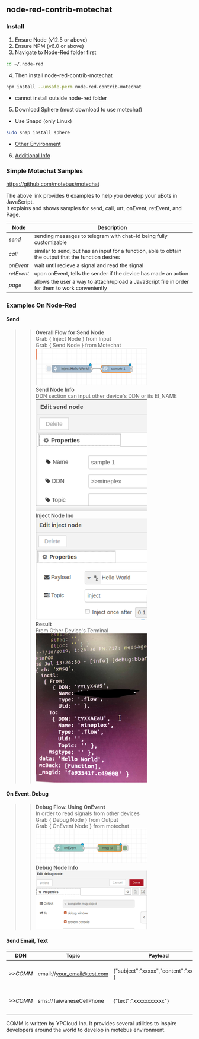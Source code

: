 ##  node-red-contrib-motechat

### Install

1. Ensure Node (v12.5 or above)
2. Ensure NPM (v6.0 or above)
3. Navigate to Node-Red folder first
```bash
cd ~/.node-red 
```
4. Then install node-red-contrib-motechat
```bash
npm install --unsafe-perm node-red-contrib-motechat
```
 - cannot install outside node-red folder

5. Download Sphere (must download to use motechat)
 - Use Snapd (only Linux)
```bash
sudo snap install sphere
```
 - [Other Environment](https://gitbook.ypcloud.com/sphere-s-user-s-guide/sphere-setup/untitled)

6. [Additional Info](docs/how-to-run.md)

### Simple Motechat Samples

 <https://github.com/motebus/motechat>

The above link provides 6 examples to help you develop your uBots in JavaScript. <br />
It explains and shows samples for send, call, urt, onEvent, retEvent, and Page.

Node| Description | 
--- | --- | 
*send* | sending messages to telegram with chat-id being fully customizable |
*call* | similar to send, but has an input for a function, able to obtain the output that the function desires |
*onEvent* | wait until recieve a signal and read the signal |
*retEvent* | upon onEvent, tells the sender if the device has made an action |
*page* | allows the user a way to attach/upload a JavaScript file in order for them to work conveniently |

### Examples On Node-Red

#### Send 
>>**Overall Flow for Send Node** <br />
>>Grab { Inject Node } from Input <br />
>>Grab { Send Node } from Motechat <br />
>><img src="/node-red-examples/sendflow.png" width="300"> <br />
>>**Send Node Info** <br />
>>DDN section can input other device's DDN or its EI_NAME <br />
>><img src="/node-red-examples/sendnodes.info.png" width="300"> <br />
>>**Inject Node Ino** <br />
>><img src="/node-red-examples/InjectSendNode.png" width="300"> <br />
>>**Result** <br />
>>From Other Device's Terminal <br />
>><img src="/node-red-examples/result.jpg" width="300"> <br />

#### On Event. Debug
>>**Debug Flow. Using OnEvent**  <br /> 
>>In order to read signals from other devices  <br />
>>Grab { Debug Node } from Output  <br />
>>Grab { OnEvent Node } from motechat <br />
>><img src="/node-red-examples/DebubFlow.png" width="300"> <br />
>>**Debug Node Info** <br />
>><img src="/node-red-examples/DebugNode.png" width="300"> <br />

#### Send Email, Text
DDN | Topic | Payload | Notes |
--- | --- | --- | --- |
*>>COMM* | email://your_email@test.com | {"subject":"xxxxx","content":"xxxxx" } | Send Email via comm |
*>>COMM* | sms://TaiwaneseCellPhone | {"text":"xxxxxxxxxxx"} | Send Text via Comm |

COMM is written by YPCloud Inc. It provides several utilities to inspire developers around the world to develop in motebus environment. 







